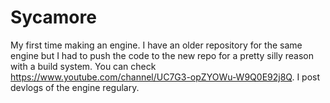 # Sycamore
My first time making an engine. I have an older repository for the same engine but I had to push the code to the new repo for a pretty silly reason with a build system. You can check https://www.youtube.com/channel/UC7G3-opZYOWu-W9Q0E92j8Q. I post devlogs of the engine regulary.
